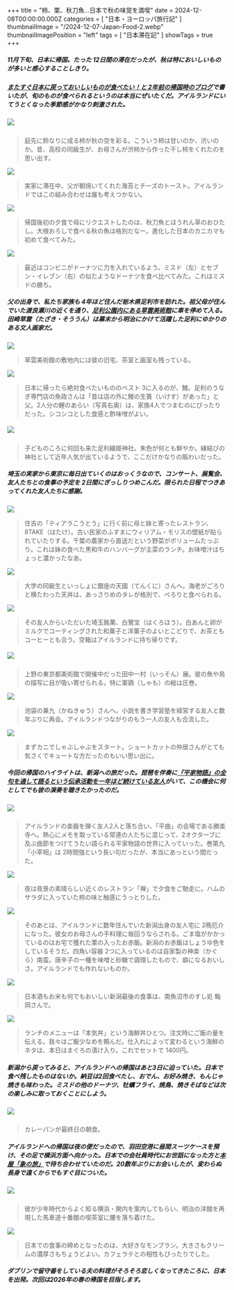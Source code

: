 +++
title = "柿、栗、秋刀魚...日本で秋の味覚を満喫"
date = 2024-12-08T00:00:00.000Z
categories = [ "日本・ヨーロッパ旅行記" ]
thumbnailImage = "/2024-12-07-Japan-Food-2.webp"
thumbnailImagePosition = "left"
tags = [ "日本滞在記" ]
showTags = true
+++

##### 11月下旬、日本に帰国。たった 12日間の滞在だったが、秋は特においしいものが多いと感心することしきり。

<!--more-->

##### [またすぐ日本に戻っておいしいものが食べたい！と 2年前の帰国時のブログ](https://www.riastra.com/2022/10/%E6%97%A5%E6%9C%AC%E5%B8%B0%E5%9B%BD-%E6%97%A5%E6%9C%AC%E3%81%8B%E3%82%89%E3%82%A2%E3%82%A4%E3%83%AB%E3%83%A9%E3%83%B3%E3%83%89%E3%81%B8%E3%81%AE%E3%81%8A%E5%9C%9F%E7%94%A3/)で書いたが、旬のものが食べられるというのは本当にぜいたくだ。アイルランドにいてうとくなった季節感がかなり刺激された。

##### ![](/2024-12-07-Japan-Food-2.webp)

> 庭先に鈴なりに成る柿が秋の空を彩る。こういう柿は甘いのか、渋いのか。昔、高校の同級生が、お母さんが渋柿から作った干し柿をくれたのを思い出す。

![](/2024-12-07-Japan-Food-12.webp)

> 実家に滞在中、父が朝焼いてくれた海苔とチーズのトースト。アイルランドではこの組み合わせは誰も考えつかない。

![](/2024-12-07-Japan-Food-11.webp)

> 帰国後初の夕食で母にリクエストしたのは、秋刀魚とほうれん草のおひたし。大根おろしで食べる秋の魚は格別だなー。進化した日本のカニカマも初めて食べてみた。

![](/2024-12-07-Japan-Food-10.webp)

> 最近はコンビニがドーナツに力を入れているよう。ミスド（左）とセブン・イレブン（右）の似たようなドーナツを食べ比べてみた。これはミスドの勝ち。

##### 父の出身で、私たち家族も 4年ほど住んだ栃木県足利市を訪れた。祖父母が住んでいた渡良瀬川の近くを通り、[足利公園内にある草雲美術館](https://www.city.ashikaga.tochigi.jp/facility/000100/000509/p000881.html)に車を停めて入る。田崎草雲（たざき・そううん）は幕末から明治にかけて活躍した足利にゆかりのある文人画家だ。

![](/2024-12-07-Japan-Food-14.webp)

> 草雲美術館の敷地内には彼の旧宅、茶室と画室も残っている。

![](/2024-12-07-Japan-Food-18.webp)

> 日本に帰ったら絶対食べたいもののベスト 3に入るのが、鰻。足利のうなぎ専門店の魚政さんは「昔は店の外に鰻の生簀（いけす）があった」と父。2人分の鯉のあらい（写真右奥）は、家族4人でつまむのにぴったりだった。シコシコとした食感と酢味噌がよい。

##### ![](/2024-12-07-Japan-Food-13.webp)

> 子どものころに何回も来た足利織姫神社。朱色が何とも鮮やか。縁結びの神社として近年人気が出ているようで、ここだけかなりの賑わいだった。

##### 埼玉の実家から東京に毎日出ていくのはおっくうなので、コンサート、展覧会、友人たちとの食事の予定を 2日間にぎっしりつめこんだ。限られた日程でつきあってくれた友人たちに感謝。

![](/2024-12-07-Japan-Food-21.webp)

> 住吉の「ティアラこうとう」に行く前に母と妹と寄ったレストラン、8TAKE（はたけ）。古い民家のふすまにウィリアム・モリスの壁紙が貼られていたりする。千葉の農家から直送だという野菜がボリュームたっぷり。これは妹の食べた黒和牛のハンバーグが主菜のランチ。お味噌汁はちょっと濃かったなあ。

![](/2024-12-07-Japan-Food-20.webp)

> 大学の同級生といっしょに銀座の天國（てんくに）さんへ。海老がごろりと横たわった天丼は、あっさりめのタレが格別で、ぺろりと食べられる。

![](/2024-12-07-Japan-Food-19.webp)

> その友人からいただいた埼玉銘菓、白鷺宝（はくろほう）。白あんと卵がミルクでコーティングされた和菓子と洋菓子のよいとこどりで、お茶ともコーヒーとも合う。空箱はアイルランドに持ち帰りです。

##### ![](/2024-12-07-Japan-Food-15.webp)

> 上野の東京都美術館で開催中だった田中一村（いっそん）展。彼の魚や鳥の描写に目が吸い寄せられる。特に軍鶏（しゃも）の絵は圧巻。

![](/2024-12-07-Japan-Food-17.webp)

> 池袋の兼九（かねきゅう）さんへ。小説を書き学習塾を経営する友人と数年ぶりに再会。アイルランドつながりのもう一人の友人も合流した。

![](/2024-12-07-Japan-Food-7.webp)

> まずカニでしゃぶしゃぶをスタート。ショートカットの仲居さんがとても気さくでキュートな方だったのもいい思い出に。

##### 今回の帰国のハイライトは、新潟への旅だった。琵琶を伴奏に[『平家物語』の全句を通して語るという伝承活動を一年ほど続けている友人](https://www.youtube.com/watch?v=5iRVuzUo1jA)がいて、この機会に何としてでも彼の演奏を聴きたかったのだ。

##### ![](/2024-12-07-Japan-Food-16.webp)

> アイルランドの楽器を弾く友人2人と落ち合い、「平曲」の会場である勝楽寺へ。熱心にメモを取っている常連の人たちに混じって、2オクターブに及ぶ曲節をつけてうたい語られる平家物語の世界に入っていった。巻第九「小宰相」は 2時間強という長い句だったが、本当にあっという間だった。

![](/2024-12-07-Japan-Food-6.webp)

> 夜は夜景の素晴らしい近くのレストラン「禅」で夕食をご馳走に。ハムのサラダに入っていた柿の味と触感にうっとりした。

![](/2024-12-07-Japan-Food-5.webp)

> そのあとは、アイルランドに数年住んでいた新潟出身の友人宅に 2晩厄介になった。彼女のお母さんの手料理に毎回うならされる。ごま塩がかかっているのはお宅で獲れた栗の入ったお赤飯。新潟のお赤飯はしょうゆ色をしているそうだ。四角い容器 2つに入っているのは自家製の神楽（かぐら）南蛮。唐辛子の一種を味噌と砂糖で調理したもので、癖になるおいしさ。アイルランドでも作れないものか。

![](/2024-12-07-Japan-Food-4.webp)

> 日本酒もお米も何でもおいしい新潟最後の食事は、南魚沼市のすし処 鮨岡さんで。

![](/2024-12-07-Japan-Food-3.webp)

> ランチのメニューは「本気丼」という海鮮丼ひとつ。注文時にご飯の量を伝える。我々はご飯少なめを頼んだ。仕入れによって変わるという海鮮のネタは、本日はまぐろの漬け入り。これでセットで 1400円。

##### 新潟から戻ってみると、アイルランドへの帰国はあと3日に迫っていた。日本で食べ残したものはないか。納豆は2回食べたし、おでん、お好み焼き、もんじゃ焼きも味わった。ミスドの他のドーナツ、牡蠣フライ、焼鳥、焼きそばなどは次の楽しみに取っておくことにしよう。

##### ![](/2024-12-07-Japan-Food-1.webp)

> カレーパンが最終日の朝食。

##### アイルランドへの帰国は夜の便だったので、羽田空港に昼間スーツケースを預け、その足で横浜方面へ向かった。日本での会社員時代にお世話になった方と[本屋「象の旅」](https://zounotabi.com/)で待ち合わせていたのだ。20数年ぶりにお会いしたが、変わらぬ長身で遠くからでもすぐ目についた。

##### ![](/2024-12-07-Japan-Food-23.webp)

> 彼が少年時代からよく知る横浜・関内を案内してもらい、明治の洋館を再現した馬車道十番館の喫茶室に腰を落ち着けた。

![](/2024-12-07-Japan-Food-22.webp)

> 日本での食事の締めとなったのは、大好きなモンブラン。大きさもクリームの濃厚さもちょうどよい。カフェラテとの相性もぴったりでした。

##### ダブリンで留守番をしている夫の料理がそろそろ恋しくなってきたころに、日本を出発。次回は2026年の春の帰国を目指します。
